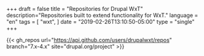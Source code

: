 +++
draft = false
title = "Repositories for Drupal WxT"
description="Repositories built to extend functionality for WxT."
language = "en"
tags = [
    "wxt",
]
date = "2019-02-26T13:10:50-05:00"
type = "single"
+++

{{< gh_repos url="https://api.github.com/users/drupalwxt/repos" branch="7.x-4.x" site="drupal.org/project" >}}
